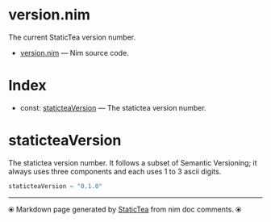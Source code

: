 # version.nim

The current StaticTea version number.

* [version.nim](../src/version.nim) &mdash; Nim source code.
# Index

* const: [staticteaVersion](#staticteaversion) &mdash; The statictea version number.

# staticteaVersion

The statictea version number. It follows a subset of Semantic Versioning; it always uses three components and each uses 1 to 3 ascii digits.

```nim
staticteaVersion = "0.1.0"
```


---
⦿ Markdown page generated by [StaticTea](https://github.com/flenniken/statictea/) from nim doc comments. ⦿
